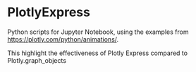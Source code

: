 # PlotlyExpress

Python scripts for Jupyter Notebook, using the examples from https://plotly.com/python/animations/. 

This highlight the effectiveness of Plotly Express compared to Plotly.graph_objects
